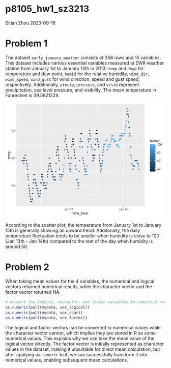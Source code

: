 p8105_hw1_sz3213
================
Sitian Zhou
2023-09-16

# Problem 1

The dataset `early_january_weather` consists of 358 rows and 15
variables. This dataset includes various essential variables measured at
EWR weather station from January 1st to January 15th in 2013: `temp` and
`dewp` for temperature and dew point, `humid` for the relative humidity,
`wind_dir`, `wind_speed`, `wind_gust` for wind direction, speed and gust
speed, respectively. Additionally, `precip`, `pressure`, and `visib`
represent precipitation, sea level pressure, and visibility. The mean
temperature in Fahrenheit is 39.5821229.

![](p8105_hw1_sz3213_files/figure-gfm/unnamed-chunk-2-1.png)<!-- -->

According to the scatter plot, the temperature from January 1st to
January 15th is generally showing an upward trend. Additonally, the
daily temperature fluctuation tends to be smaller when humidity is close
to 100 (Jan 13th - Jan 14th) compared to the rest of the day when
humidity is around 50.

# Problem 2

When taking mean values for the 4 variables, the numerical and logical
vectors returned numerical results, while the character vector and the
factor vector returned NA.

``` r
# convert the logical, character, and factor variables to numerical values
as.numeric(pull(mydata, vec_logical))
as.numeric(pull(mydata, vec_char))
as.numeric(pull(mydata, vec_factor))
```

The logical and factor vectors can be converted to numerical values
while the character vector cannot, which implies they are stored in R as
some numerical values. This explains why we can take the mean value of
the logical vector directly. The factor vector is initially represented
as character values in the dataset, making it unsuitable for direct mean
calculation, but after applying `as.numeric` to it, we can successfully
transform it into numerical values, enabling subsequent mean
calculations.
